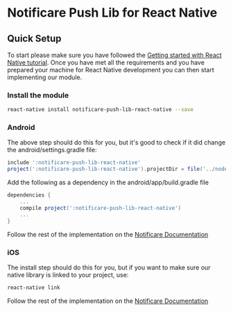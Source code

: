 # Notificare Push Lib for React Native

## Quick Setup

To start please make sure you have followed the [Getting started with React Native tutorial](https://facebook.github.io/react-native/docs/getting-started.html). 
Once you have met all the requirements and you have prepared your machine for React Native development you can then start implementing our module.

### Install the module 

```sh
react-native install notificare-push-lib-react-native --save
```

### Android
The above step should do this for you, but it's good to check if it did change the android/settings.gradle file:

```gradle
include ':notificare-push-lib-react-native'
project(':notificare-push-lib-react-native').projectDir = file('../node_modules/notificare-push-lib-react-native/android')
```

Add the following as a dependency in the android/app/build.gradle file

```gradle
dependencies {
    ...
    compile project(':notificare-push-lib-react-native')
    ...
}
```
Follow the rest of the implementation on the [Notificare Documentation](https://docs.notifica.re/sdk/implementation/)

### iOS
The install step should do this for you, but if you want to make sure our native library is linked to your project, use:

```sh
react-native link
```



Follow the rest of the implementation on the [Notificare Documentation](https://docs.notifica.re/sdk/implementation/)


